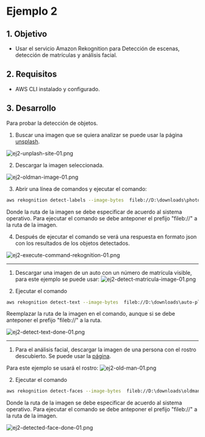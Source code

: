 # Ejemplo 2

## 1. Objetivo 
- Usar el servicio Amazon Rekognition para Detección de escenas, detección de matrículas y análisis facial.

## 2. Requisitos 
- AWS CLI instalado y configurado.

## 3. Desarrollo 


Para probar la detección de objetos.
1. Buscar una imagen que se quiera analizar se puede usar la página [unsplash](https://unsplash.com/).

![ej2-unplash-site-01.png](img/ej2-unplash-site-01.png)

2. Descargar la imagen seleccionada.

![ej2-oldman-image-01.png](img/ej2-oldman-image-01.png)


3. Abrir una línea de comandos y ejecutar el comando:
```bash
aws rekognition detect-labels --image-bytes  fileb://D:\downloads\photo-1542459302-d516c17ee862.jpg
```
Donde la ruta de la imagen se debe especificar de acuerdo al sistema operativo. Para ejecutar el comando se debe anteponer el prefijo "fileb://" a la ruta de la imagen.


4. Después de ejecutar el comando se verá una respuesta en formato json con los resultados de los objetos detectados.

![ej2-execute-command-rekognition-01.png](img/ej2-execute-command-rekognition-01.png)


-------------------------------------------------------------------

1. Descargar una imagen de un auto con un número de matrícula visible, para este ejemplo se puede usar: 
 ![ej2-detect-matricula-image-01.png](ej2-detect-matricula-image-01.png)


2. Ejecutar el comando 

```bash
aws rekognition detect-text --image-bytes  fileb://D:\downloads\auto-placas.PNG
```

Reemplazar la ruta de la imagen en el comando, aunque si se debe anteponer el prefijo "fileb://" a la ruta.

![ej2-detect-text-done-01.png](img/ej2-detect-text-done-01.png)

---------------------------------------------
1. Para el análisis facial, descargar la imagen de una persona con el rostro descubierto. Se puede usar la [página](https://generated.photos).

Para este ejemplo se usará el rostro:
![ej2-old-man-01.png](img/ej2-old-man-01.png)


2. Ejecutar el comando
```bash
aws rekognition detect-faces --image-bytes  fileb://D:\downloads\oldman.PNG --attributes "ALL"
```
Donde la ruta de la imagen se debe especificar de acuerdo al sistema operativo. Para ejecutar el comando se debe anteponer el prefijo "fileb://" a la ruta de la imagen.


![ej2-detected-face-done-01.png](img/ej2-detected-face-done-01.png)
